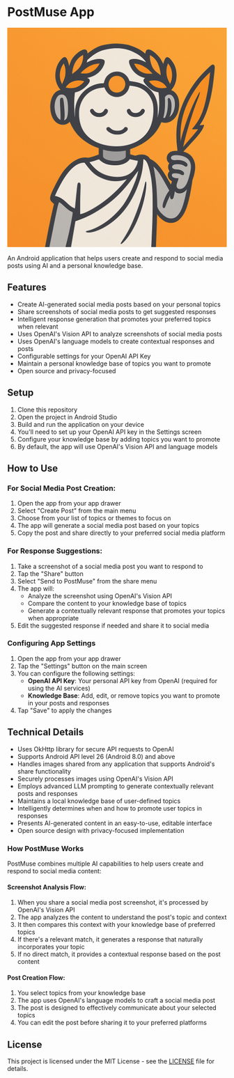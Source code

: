 # PostMuse App

![PostMuse Logo](icon.png)

An Android application that helps users create and respond to social media posts using AI and a personal knowledge base.

## Features

- Create AI-generated social media posts based on your personal topics
- Share screenshots of social media posts to get suggested responses
- Intelligent response generation that promotes your preferred topics when relevant
- Uses OpenAI's Vision API to analyze screenshots of social media posts
- Uses OpenAI's language models to create contextual responses and posts
- Configurable settings for your OpenAI API Key
- Maintain a personal knowledge base of topics you want to promote
- Open source and privacy-focused

## Setup

1. Clone this repository
2. Open the project in Android Studio
3. Build and run the application on your device
4. You'll need to set up your OpenAI API key in the Settings screen
5. Configure your knowledge base by adding topics you want to promote
6. By default, the app will use OpenAI's Vision API and language models

## How to Use

### For Social Media Post Creation:
1. Open the app from your app drawer
2. Select "Create Post" from the main menu
3. Choose from your list of topics or themes to focus on
4. The app will generate a social media post based on your topics
5. Copy the post and share directly to your preferred social media platform

### For Response Suggestions:
1. Take a screenshot of a social media post you want to respond to
2. Tap the "Share" button
3. Select "Send to PostMuse" from the share menu
4. The app will:
   - Analyze the screenshot using OpenAI's Vision API
   - Compare the content to your knowledge base of topics
   - Generate a contextually relevant response that promotes your topics when appropriate
5. Edit the suggested response if needed and share it to social media

### Configuring App Settings

1. Open the app from your app drawer
2. Tap the "Settings" button on the main screen
3. You can configure the following settings:
   - **OpenAI API Key**: Your personal API key from OpenAI (required for using the AI services)
   - **Knowledge Base**: Add, edit, or remove topics you want to promote in your posts and responses
4. Tap "Save" to apply the changes

## Technical Details

- Uses OkHttp library for secure API requests to OpenAI
- Supports Android API level 26 (Android 8.0) and above
- Handles images shared from any application that supports Android's share functionality
- Securely processes images using OpenAI's Vision API
- Employs advanced LLM prompting to generate contextually relevant posts and responses
- Maintains a local knowledge base of user-defined topics
- Intelligently determines when and how to promote user topics in responses
- Presents AI-generated content in an easy-to-use, editable interface
- Open source design with privacy-focused implementation


### How PostMuse Works

PostMuse combines multiple AI capabilities to help users create and respond to social media content:

#### Screenshot Analysis Flow:
1. When you share a social media post screenshot, it's processed by OpenAI's Vision API
2. The app analyzes the content to understand the post's topic and context
3. It then compares this context with your knowledge base of preferred topics
4. If there's a relevant match, it generates a response that naturally incorporates your topic
5. If no direct match, it provides a contextual response based on the post content

#### Post Creation Flow:
1. You select topics from your knowledge base
2. The app uses OpenAI's language models to craft a social media post
3. The post is designed to effectively communicate about your selected topics
4. You can edit the post before sharing it to your preferred platforms


## License

This project is licensed under the MIT License - see the [LICENSE](LICENSE) file for details.

